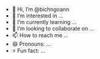 - 👋 Hi, I’m @bichngoann
- 👀 I’m interested in ...
- 🌱 I’m currently learning ...
- 💞️ I’m looking to collaborate on ...
- 📫 How to reach me ...
- 😄 Pronouns: ...
- ⚡ Fun fact: ...

<!---
bichngoann/bichngoann is a ✨ special ✨ repository because its `README.md` (this file) appears on your GitHub profile.
You can click the Preview link to take a look at your changes.
--->
